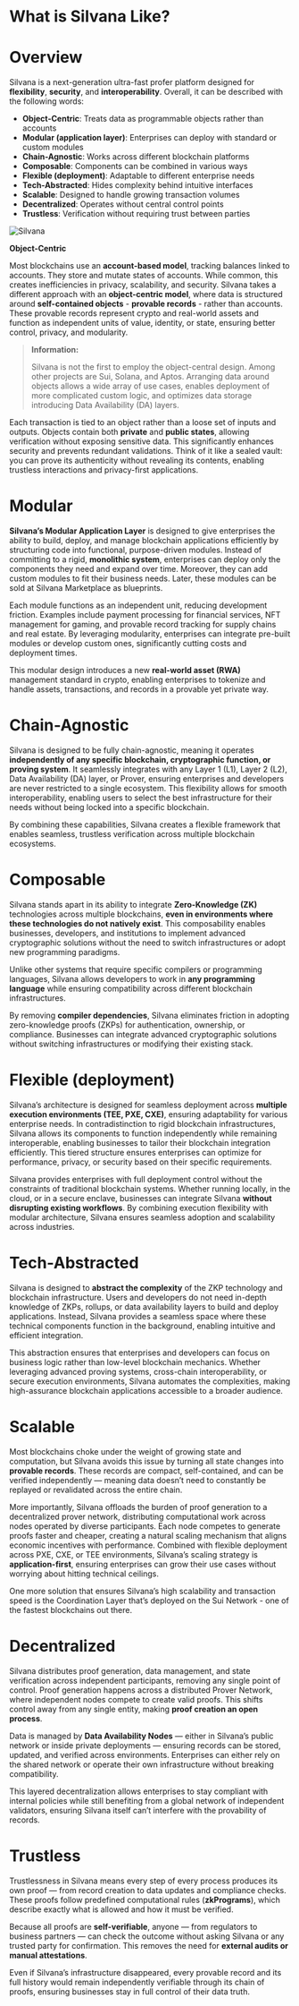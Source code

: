 # What is Silvana Like?

# Overview

Silvana is a next-generation ultra-fast profer platform designed for **flexibility**, **security**, and **interoperability**. Overall, it can be described with the following words:

- **Object-Centric**: Treats data as programmable objects rather than accounts
- **Modular (application layer)**: Enterprises can deploy with standard or custom modules
- **Chain-Agnostic**: Works across different blockchain platforms
- **Composable**: Components can be combined in various ways
- **Flexible (deployment)**: Adaptable to different enterprise needs
- **Tech-Abstracted**: Hides complexity behind intuitive interfaces
- **Scalable**: Designed to handle growing transaction volumes
- **Decentralized**: Operates without central control points
- **Trustless**: Verification without requiring trust between parties

![Silvana](./img/what-is-silvana-like.png)

**Object-Centric**

Most blockchains use an **account-based model**, tracking balances linked to accounts. They store and mutate states of accounts. While common, this creates inefficiencies in privacy, scalability, and security. Silvana takes a different approach with an **object-centric model**, where data is structured around **self-contained objects** - **provable records** - rather than accounts. These provable records represent crypto and real-world assets and function as independent units of value, identity, or state, ensuring better control, privacy, and modularity.

<blockquote class="info">
  <strong>Information:</strong>  
  
  Silvana is not the first to employ the object-central design. Among other projects are Sui, Solana, and Aptos. Arranging data around objects allows a wide array of use cases, enables deployment of more complicated custom logic, and optimizes data storage introducing Data Availability (DA) layers.
</blockquote>

Each transaction is tied to an object rather than a loose set of inputs and outputs. Objects contain both **private** and **public states**, allowing verification without exposing sensitive data. This significantly enhances security and prevents redundant validations. Think of it like a sealed vault: you can prove its authenticity without revealing its contents, enabling trustless interactions and privacy-first applications.

# Modular

**Silvana’s Modular Application Layer** is designed to give enterprises the ability to build, deploy, and manage blockchain applications efficiently by structuring code into functional, purpose-driven modules. Instead of committing to a rigid, **monolithic system**, enterprises can deploy only the components they need and expand over time. Moreover, they can add custom modules to fit their business needs. Later, these modules can be sold at Silvana Marketplace as blueprints.

Each module functions as an independent unit, reducing development friction. Examples include payment processing for financial services, NFT management for gaming, and provable record tracking for supply chains and real estate. By leveraging modularity, enterprises can integrate pre-built modules or develop custom ones, significantly cutting costs and deployment times.

This modular design introduces a new **real-world asset (RWA)** management standard in crypto, enabling enterprises to tokenize and handle assets, transactions, and records in a provable yet private way. 

# Chain-Agnostic

Silvana is designed to be fully chain-agnostic, meaning it operates **independently of any specific blockchain, cryptographic function, or proving system**. It seamlessly integrates with any Layer 1 (L1), Layer 2 (L2), Data Availability (DA) layer, or Prover, ensuring enterprises and developers are never restricted to a single ecosystem. This flexibility allows for smooth interoperability, enabling users to select the best infrastructure for their needs without being locked into a specific blockchain.

By combining these capabilities, Silvana creates a flexible framework that enables seamless, trustless verification across multiple blockchain ecosystems.

# Composable

Silvana stands apart in its ability to integrate **Zero-Knowledge (ZK)** technologies across multiple blockchains, **even in environments where these technologies do not natively exist**. This composability enables businesses, developers, and institutions to implement advanced cryptographic solutions without the need to switch infrastructures or adopt new programming paradigms.

Unlike other systems that require specific compilers or programming languages, Silvana allows developers to work in **any programming language** while ensuring compatibility across different blockchain infrastructures.

By removing **compiler dependencies**, Silvana eliminates friction in adopting zero-knowledge proofs (ZKPs) for authentication, ownership, or compliance. Businesses can integrate advanced cryptographic solutions without switching infrastructures or modifying their existing stack.

# Flexible (deployment)

Silvana’s architecture is designed for seamless deployment across **multiple execution environments (TEE, PXE, CXE)**, ensuring adaptability for various enterprise needs. In contradistinction to rigid blockchain infrastructures, Silvana allows its components to function independently while remaining interoperable, enabling businesses to tailor their blockchain integration efficiently. This tiered structure ensures enterprises can optimize for performance, privacy, or security based on their specific requirements.

Silvana provides enterprises with full deployment control without the constraints of traditional blockchain systems. Whether running locally, in the cloud, or in a secure enclave, businesses can integrate Silvana **without disrupting existing workflows**. By combining execution flexibility with modular architecture, Silvana ensures seamless adoption and scalability across industries.

# Tech-Abstracted

Silvana is designed to **abstract the complexity** of the ZKP technology and blockchain infrastructure. Users and developers do not need in-depth knowledge of ZKPs, rollups, or data availability layers to build and deploy applications. Instead, Silvana provides a seamless space where these technical components function in the background, enabling intuitive and efficient integration.

This abstraction ensures that enterprises and developers can focus on business logic rather than low-level blockchain mechanics. Whether leveraging advanced proving systems, cross-chain interoperability, or secure execution environments, Silvana automates the complexities, making high-assurance blockchain applications accessible to a broader audience.

# Scalable

Most blockchains choke under the weight of growing state and computation, but Silvana avoids this issue by turning all state changes into **provable records**. These records are compact, self-contained, and can be verified independently — meaning data doesn’t need to constantly be replayed or revalidated across the entire chain.

More importantly, Silvana offloads the burden of proof generation to a decentralized prover network, distributing computational work across nodes operated by diverse participants. Each node competes to generate proofs faster and cheaper, creating a natural scaling mechanism that aligns economic incentives with performance. Combined with flexible deployment across PXE, CXE, or TEE environments, Silvana’s scaling strategy is **application-first**, ensuring enterprises can grow their use cases without worrying about hitting technical ceilings.

One more solution that ensures Silvana’s high scalability and transaction speed is the Coordination Layer that’s deployed on the Sui Network - one of the fastest blockchains out there.

# Decentralized

Silvana distributes proof generation, data management, and state verification across independent participants, removing any single point of control. Proof generation happens across a distributed Prover Network, where independent nodes compete to create valid proofs. This shifts control away from any single entity, making **proof creation an open process**.

Data is managed by **Data Availability Nodes** — either in Silvana’s public network or inside private deployments — ensuring records can be stored, updated, and verified across environments. Enterprises can either rely on the shared network or operate their own infrastructure without breaking compatibility.

This layered decentralization allows enterprises to stay compliant with internal policies while still benefiting from a global network of independent validators, ensuring Silvana itself can’t interfere with the provability of records.

# Trustless

Trustlessness in Silvana means every step of every process produces its own proof — from record creation to data updates and compliance checks. These proofs follow predefined computational rules (**zkPrograms**), which describe exactly what is allowed and how it must be verified.

Because all proofs are **self-verifiable**, anyone — from regulators to business partners — can check the outcome without asking Silvana or any trusted party for confirmation. This removes the need for **external audits or manual attestations**.

Even if Silvana’s infrastructure disappeared, every provable record and its full history would remain independently verifiable through its chain of proofs, ensuring businesses stay in full control of their data truth.